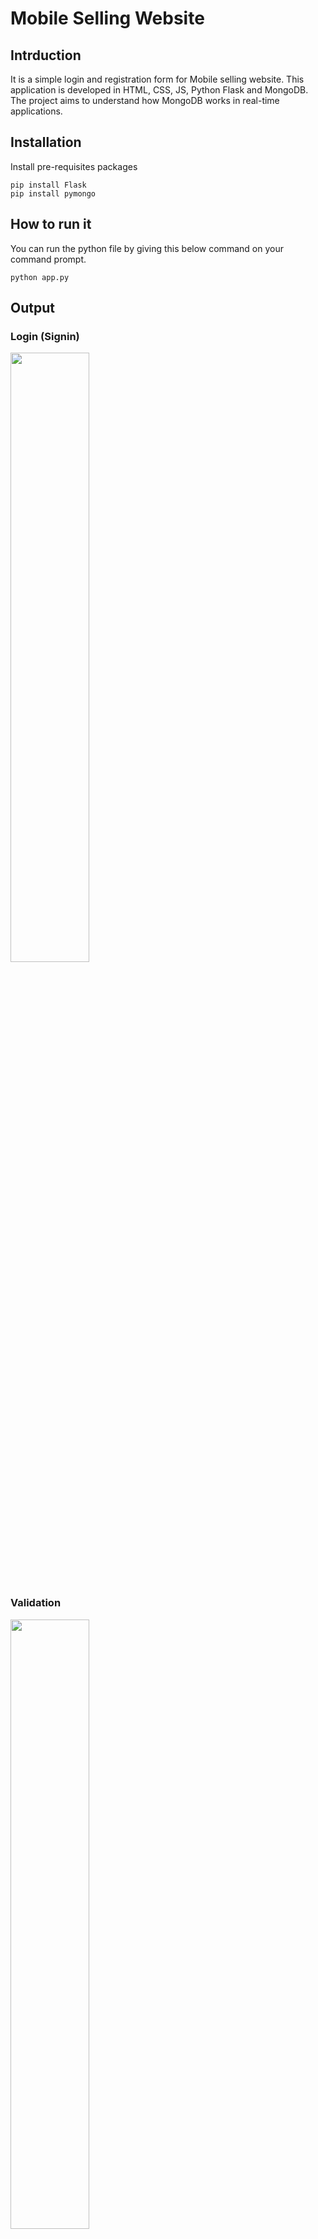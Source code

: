 # Mobile Selling Website

## Intrduction

It is a simple login and registration form for Mobile selling website. This application is developed in HTML, CSS, JS, Python Flask and MongoDB. The project aims to understand how MongoDB works in real-time applications.


## Installation

Install pre-requisites packages

```
pip install Flask
pip install pymongo
```

## How to run it

You can run the python file by giving this below command on your command prompt.

```
python app.py
```

## Output
### Login (Signin)
<img src='https://github.com/JafirDon/login-and-registration-system-using-flask-mongodb/blob/main/static/images/output1.JPG' width="50%" ></img> <br><br>
### Validation
<img src='https://github.com/JafirDon/login-and-registration-system-using-flask-mongodb/blob/main/static/images/output2.JPG' width="50%" ></img> <br><br>
### Registration (Signup)
<img src='https://github.com/JafirDon/login-and-registration-system-using-flask-mongodb/blob/main/static/images/output3.JPG' width="50%" ></img> <br><br>


## License
MIT License
<br>
<br>

### Thank you
